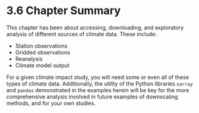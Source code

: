 # 3.6 Chapter Summary

This chapter has been about accessing, downloading, and exploratory analysis of different sources of climate data. These include:

* Station observations
* Gridded observations
* Reanalysis
* Climate model output

For a given climate impact study, you will need some or even all of these types of climate data. Additionally, the utility of the Python libraries `xarray` and `pandas` demonstrated in the examples herein will be key for the more comprehensive analysis involved in future examples of downscaling methods, and for your own studies. 




